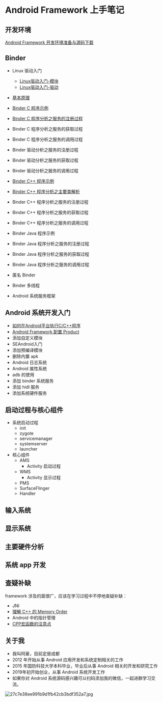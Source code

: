# Android Framework 上手笔记

## 开发环境

[Android Framework 开发环境准备与源码下载](https://github.com/ahaoddu/AndroidSourceLearn/blob/main/Android%20Framework%20%E5%BC%80%E5%8F%91%E7%8E%AF%E5%A2%83%E5%87%86%E5%A4%87%E4%B8%8E%E6%BA%90%E7%A0%81%E4%B8%8B%E8%BD%BD.md)


## Binder

* Linux 驱动入门
  * [Linux驱动入门-模块](https://github.com/ahaoddu/AndroidSourceLearn/blob/main/Linux%E9%A9%B1%E5%8A%A8%E5%85%A5%E9%97%A8-%E6%A8%A1%E5%9D%97.md)
  * [Linux驱动入门-驱动](https://github.com/ahaoddu/AndroidSourceLearn/blob/main/Linux%E9%A9%B1%E5%8A%A8%E5%85%A5%E9%97%A8-%E9%A9%B1%E5%8A%A8.md)
* [基本原理](https://github.com/ahaoddu/AndroidSourceLearn/blob/main/Binder%E5%9F%BA%E6%9C%AC%E5%8E%9F%E7%90%86.md)

* [Binder C 程序示例](https://github.com/ahaoddu/AndroidSourceLearn/blob/main/Binder%20C%20%E7%A8%8B%E5%BA%8F%E7%A4%BA%E4%BE%8B.md)
* [Binder C 程序分析之服务的注册过程](https://github.com/ahaoddu/AndroidSourceLearn/blob/main/Binder%20C%20%E7%A8%8B%E5%BA%8F%E5%88%86%E6%9E%90.md)
* Binder C 程序分析之服务的获取过程
* Binder C 程序分析之服务的调用过程
* Binder 驱动分析之服务的注册过程
* Binder 驱动分析之服务的获取过程
* Binder 驱动分析之服务的调用过程
* [Binder C++ 程序示例](https://github.com/ahaoddu/AndroidSourceLearn/blob/main/Binder%20C%2B%2B%E7%A8%8B%E5%BA%8F%E7%A4%BA%E4%BE%8B.md)
* [Binder C++ 程序分析之主要类解析](https://github.com/ahaoddu/AndroidSourceLearn/blob/main/Binder%20C%2B%2B%20%E7%A8%8B%E5%BA%8F%E5%88%86%E6%9E%90%E4%B9%8B%E4%B8%BB%E8%A6%81%E7%B1%BB%E8%A7%A3%E6%9E%90.md)
* Binder C++ 程序分析之服务的注册过程
* Binder C++ 程序分析之服务的获取过程
* Binder C++ 程序分析之服务的调用过程
* Binder Java 程序示例
* Binder Java 程序分析之服务的注册过程
* Binder Java 程序分析之服务的获取过程
* Binder Java 程序分析之服务的调用过程
* 匿名 Binder
* Binder 多线程
* Android 系统服务框架

## Android 系统开发入门

* [如何在Android平台执行C/C++程序](https://github.com/ahaoddu/AndroidSourceLearn/blob/main/%E5%A6%82%E4%BD%95%E5%9C%A8Android%E5%B9%B3%E5%8F%B0%E6%89%A7%E8%A1%8CC%20Cpp%E7%A8%8B%E5%BA%8F.md)
* [Android Framework 配置 Product](https://github.com/ahaoddu/AndroidSourceLearn/blob/main/%E7%B3%BB%E7%BB%9F%E6%BA%90%E7%A0%81%E9%85%8D%E7%BD%AEProduct.md)
* 添加自定义模块
* SEAndroid入门
* 添加预编译模块
* 删除内置 apk
* Android 日志系统
* Android 属性系统
* adb 的使用
* 添加 binder 系统服务
* 添加 hidl 服务
* 添加系统硬件服务



## 启动过程与核心组件

* 系统启动过程
  * init
  * zygote
  * servicemanager
  * systemserver
  * launcher
* 核心组件
  * AMS 
    * Activity 启动过程
  * WMS 
    * Activity 显示过程
  * PMS 
  * SurfaceFlinger
  * Handler

## 输入系统

## 显示系统

## 主要硬件分析

## 系统 app 开发


## 查疑补缺

framework 涉及的面很广，应该在学习过程中不停地查疑补缺：

* JNI
* [理解 C++ 的 Memory Order](https://github.com/ahaoddu/AndroidSourceLearn/blob/main/%E7%90%86%E8%A7%A3%20C%2B%2B%20%E7%9A%84%20Memory%20Order.md)
* Android 中的指针管理
* [CPP宏函数的注意点](https://github.com/ahaoddu/AndroidSourceLearn/blob/main/CPP%E5%AE%8F%E5%87%BD%E6%95%B0%E7%9A%84%E6%B3%A8%E6%84%8F%E7%82%B9.md)


## 关于我

- 我叫阿豪，目前定居成都
- 2012 年开始从事 Android 应用开发和系统定制相关的工作
- 2015 年国防科技大学本科毕业，毕业后从事 Android 相关的开发和研究工作
- 2019年初开始创业，从事 Android 系统开发工作
- 如果你对 Android 系统源码感兴趣可以扫码添加我的微信，一起进群学习交流。
  
![27c7e38ee991b9d1fb42cb3bdf352a7.jpg](https://cdn.nlark.com/yuque/0/2022/jpeg/2613680/1662174041146-53015bfc-12f7-4023-9131-0a9e51fd00a2.jpeg#clientId=u0593d637-e239-4&crop=0&crop=0&crop=1&crop=1&from=drop&id=ud527bf55&margin=%5Bobject%20Object%5D&name=27c7e38ee991b9d1fb42cb3bdf352a7.jpg&originHeight=430&originWidth=430&originalType=binary&ratio=1&rotation=0&showTitle=false&size=42506&status=done&style=none&taskId=uf620381e-5767-4559-867e-093d91d3256&title=#crop=0&crop=0&crop=1&crop=1&id=qxLzV&originHeight=430&originWidth=430&originalType=binary&ratio=1&rotation=0&showTitle=false&status=done&style=none&title=)
